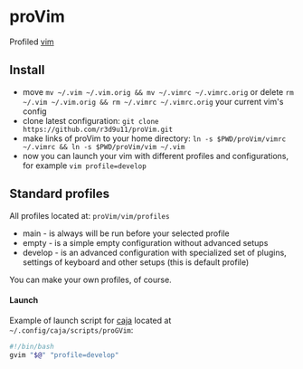 proVim
=========================

Profiled [vim](http://www.vim.org)

## Install
* move `mv ~/.vim ~/.vim.orig && mv ~/.vimrc ~/.vimrc.orig` or delete `rm ~/.vim ~/.vim.orig && rm ~/.vimrc ~/.vimrc.orig` your current vim's config
* clone latest configuration: `git clone https://github.com/r3d9u11/proVim.git`
* make links of proVim to your home directory: `ln -s $PWD/proVim/vimrc ~/.vimrc && ln -s $PWD/proVim/vim ~/.vim`
* now you can launch your vim with different profiles and configurations, for example `vim profile=develop`

## Standard profiles

All profiles located at: `proVim/vim/profiles`<br/>

* main - is always will be run before your selected profile
* empty - is a simple empty configuration without advanced setups
* develop - is an advanced configuration with specialized set of plugins, settings of keyboard  and other setups (this is default profile)

You can make your own profiles, of course.<br/>

#### Launch

Example of launch script for [caja](https://github.com/mate-desktop/caja) located at `~/.config/caja/scripts/proGVim`:

```bash
#!/bin/bash
gvim "$@" "profile=develop"
```
